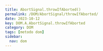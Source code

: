 ```yaml
---
title: AbortSignal.throwIfAborted()
permalink: /DOM/AbortSignal/throwIfAborted/
date: 2023-10-12
key: DOM.A.AbortSignal.throwIfAborted
category: DOM
tags: [metodo dom]
sidebar:
  nav: dom
---
```

